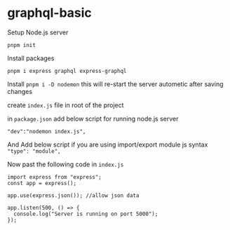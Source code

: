 # graphql-basic

Setup Node.js server

```
pnpm init
```

Install packages

```
pnpm i express graphql express-graphql
```

Install `pnpm i -D nodemon` this will re-start the server autometic after saving changes

create `index.js` file in root of the project

in `package.json` add below script for running node.js server

`"dev":"nodemon index.js",`

And Add below script if you are using import/export module js syntax
`"type": "module",`

Now past the following code in `index.js`
```
import express from "express";
const app = express();

app.use(express.json()); //allow json data

app.listen(500, () => {
  console.log("Server is running on port 5000");
});

```